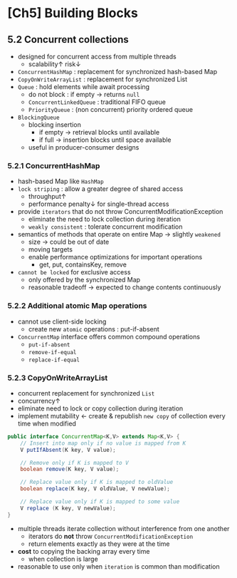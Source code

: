 # [Ch5] Building Blocks

## 5.2 Concurrent collections

- designed for concurrent access from multiple threads
    - scalability↑ risk↓
- `ConcurrentHashMap` : replacement for synchronized hash-based Map
- `CopyOnWriteArrayList` : replacement for synchronized List
- `Queue` : hold elements while await processing
    - do not block : if empty → returns `null`
    - `ConcurrentLinkedQueue` : traditional FIFO queue
    - `PriorityQueue` : (non concurrent) priority ordered queue
- `BlockingQueue`
    - blocking insertion
        - if empty → retrieval blocks until available
        - if full → insertion blocks until space available
    - useful in producer-consumer designs

### 5.2.1 ConcurrentHashMap

- hash-based Map like `HashMap`
- `lock striping` : allow a greater degree of shared access
    - throughput↑
    - performance penalty↓ for single-thread access
- provide `iterators` that do not throw ConcurrentModificationException
    - eliminate the need to lock collection during iteration
    - `weakly consistent` : tolerate concurrent modification
- semantics of methods that operate on entire Map → slightly `weakened`
    - size → could be out of date
    - moving targets
    - enable performance optimizations for important operations
        - get, put, containsKey, remove
- `cannot be locked` for exclusive access
    - only offered by the synchronized Map
    - reasonable tradeoff → expected to change contents continuously

### 5.2.2 Additional atomic Map operations

- cannot use client-side locking
    - create new `atomic` operations : put-if-absent
- `ConcurrentMap` interface offers common compound operations
    - `put-if-absent`
    - `remove-if-equal`
    - `replace-if-equal`

### 5.2.3 CopyOnWriteArrayList

- concurrent replacement for synchronized `List`
- concurrency↑
- eliminate need to lock or copy collection during iteration
- implement mutability ← create & republish `new copy` of collection every time when modified

```java
public interface ConcurrentMap<K,V> extends Map<K,V> {
	// Insert into map only if no value is mapped from K
	V putIfAbsent(K key, V value);

	// Remove only if K is mapped to V
	boolean remove(K key, V value);

	// Replace value only if K is mapped to oldValue
	boolean replace(K key, V oldValue, V newValue);

	// Replace value only if K is mapped to some value
	V replace (K key, V newValue);
}
```

- multiple threads iterate collection without interference from one another
    - iterators do **not** throw `ConcurrentModificationException`
    - return elements exactly as they were at the time
- **cost** to copying the backing array every time
    - when collection is large
- reasonable to use only when `iteration` is common than modification
